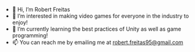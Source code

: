 - 👋 Hi, I’m Robert Freitas
- 👀 I’m interested in making video games for everyone in the industry to enjoy!
- 🌱 I’m currently learning the best practices of Unity as well as game programming!
- 📫 You can reach me by emailing me at robert.freitas95@gmail.com

<!---
fritoman95/fritoman95 is a ✨ special ✨ repository because its `README.md` (this file) appears on your GitHub profile.
You can click the Preview link to take a look at your changes.
--->
